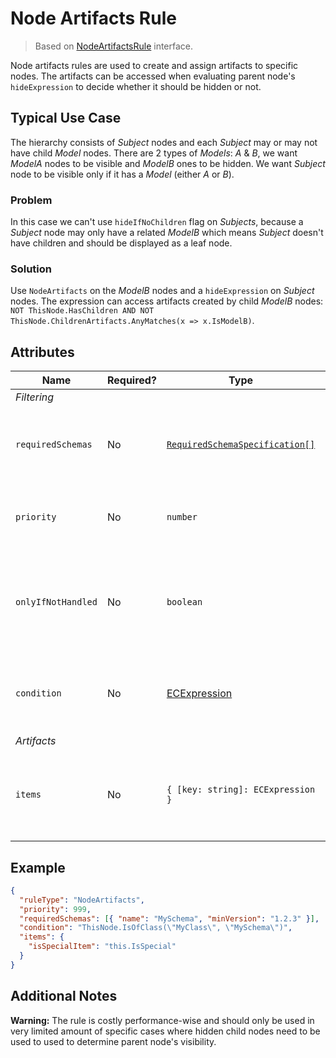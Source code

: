 # Node Artifacts Rule

> Based on [NodeArtifactsRule]($presentation-common) interface.

Node artifacts rules are used to create and assign artifacts to specific nodes. The artifacts can be
accessed when evaluating parent node's `hideExpression` to decide whether it should be hidden or not.

## Typical Use Case

The hierarchy consists of *Subject* nodes and each *Subject* may or may not have child *Model* nodes. There are 2 types of *Models*: *A* & *B*, we want *ModelA* nodes to be visible and *ModelB* ones to be hidden. We want *Subject* node to be visible only if it has a *Model* (either *A* or *B*).

### Problem

In this case we can't use `hideIfNoChildren` flag on *Subjects*, because a *Subject* node may only have a related *ModelB* which means *Subject* doesn't have children and should be displayed as a leaf node.

### Solution

Use `NodeArtifacts` on the *ModelB* nodes and a `hideExpression` on *Subject* nodes. The expression can access artifacts created by child *ModelB* nodes: `NOT ThisNode.HasChildren AND NOT ThisNode.ChildrenArtifacts.AnyMatches(x => x.IsModelB)`.

## Attributes

Name | Required? | Type | Default | Meaning
-|-|-|-|-
*Filtering* |
`requiredSchemas` | No | [`RequiredSchemaSpecification[]`](../SchemaRequirements.md) | `[]` | Specifications that define schema requirements for the rule to take effect.
`priority` | No | `number` | `1000` | Defines the order in which presentation rules are evaluated.
`onlyIfNotHandled` | No | `boolean` | `false` | Should this rule be ignored if there is already an existing rule with a higher priority.
`condition` | No | [ECExpression](../Customization/ECExpressions.md#rule-condition) |`""` | Defines a condition for the rule, which needs to be met in order to execute it.
*Artifacts* |
`items` | No | `{ [key: string]: ECExpression }` | | A map of ECExpressions whose evaluation results are used as artifact values

## Example

```JSON
{
  "ruleType": "NodeArtifacts",
  "priority": 999,
  "requiredSchemas": [{ "name": "MySchema", "minVersion": "1.2.3" }],
  "condition": "ThisNode.IsOfClass(\"MyClass\", \"MySchema\")",
  "items": {
    "isSpecialItem": "this.IsSpecial"
  }
}
```

## Additional Notes

**Warning:** The rule is costly performance-wise and should only be used in very limited amount of specific cases where hidden child nodes need to be used to used to determine parent node's visibility.
